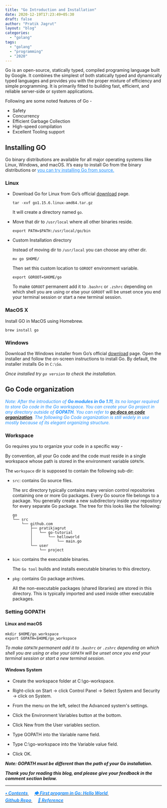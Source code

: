 ```yaml
---
title: "Go Introduction and Installation"
date: 2020-12-19T17:23:49+05:30
draft: false
author: "Pratik Jagrut"
layout: "blog"
categories:
  - "golang"
tags:
  - "golang"
  - "programming"
  - "2020"
---
```


Go is an open-source, statically typed, compiled programing language built by Google.
It combines the simplest of both statically typed and dynamically typed languages and provides you with the proper mixture of efficiency and simple programming. 
It is primarily fitted to building fast, efficient, and reliable server-side or system applications.

Following are some noted features of Go -

- Safety
- Concurrency
- Efficient Garbage Collection
- High-speed compilation
- Excellent Tooling support

## Installing GO

Go binary distributions are available for all major operating systems like Linux, Windows, and macOS. 
It’s easy to install Go from the binary distributions or <a href="https://golang.org/doc/install/source" style="color:DodgerBlue" target="_blank">you can try installing Go from source.</a>


### Linux

- Download Go for Linux from Go’s official [download](https://golang.org/dl/) page.

    ```
    tar -xvf go1.15.6.linux-amd64.tar.gz
    ```

    It will create a directory named `go`.

- Move that dir to `/usr/local` where all other binaries reside.

    ```
    export PATH=$PATH:/usr/local/go/bin
    ```

- Custom Installation directory

    Instead of moving dir to `/usr/local` you can choose any other dir.

    ```
    mv go $HOME/
    ```

    Then set this custom location to `GOROOT` environment variable.

    ```
    export GOROOT=$HOME/go
    ```

    To make `GOROOT` permanent add it to `.bashrc` or `.zshrc` depending on which shell you are using or else your `GOROOT` will be unset once you end your terminal session or start a new terminal session.

### MacOS X

Install GO in MacOS using Homebrew.

```
brew install go
```

### Windows

Download the Windows installer from Go’s official [download](https://golang.org/dl/) page. Open the installer and follow the on-screen instructions to install Go. 
By default, the installer installs Go in `C:\Go`.

*Once installed try `go version` to check the installation.*

## Go Code organization

<span style="color:DodgerBlue"><i>
  Note: After the introduction of <b>Go modules in Go 1.11</b>, its no longer required to store Go code in the Go workspace. You can create your Go project in any directory outside of <b>GOPATH</b>. You can refer to <b>[go docs on code organization](https://golang.org/doc/code.html)</b>. The following Go Code organization is still widely in use mostly because of its elegant organizing structure.
</i></span>

### Workspace 

Go requires you to organize your code in a specific way -

By convention, all your Go code and the code must reside in a single workspace whose path is stored in the environment variable `GOPATH`.

The `workspace` dir is supposed to contain the following sub-dir:

- `src`: contains Go source files.

    The src directory typically contains many version control repositories containing one or more Go packages. Every Go source file belongs to a package. You generally create a new subdirectory inside your repository for every separate Go package. The tree for this looks like the following:

    ```
    go
    └── src
        └── github.com
            ├── pratikjagrut
            │   └── go-tutorial
            │       └── helloworld
            │           └── main.go
            └── user
                └── project
    ```

- `bin`: contains the executable binaries.

    The `Go tool` builds and installs executable binaries to this directory.

- `pkg`: contains Go package archives.

    All the non-executable packages (shared libraries) are stored in this directory. This is typically imported and used inside other executable packages.

### Setting GOPATH

#### Linux and macOS

```
mkdir $HOME/go_workspace
export GOPATH=$HOME/go_workspace
```

*To make `GOPATH` permanent add it to `.bashrc` or `.zshrc` depending on which shell you are using or else your `GOPATH` will be unset once you end your terminal session or start a new terminal session.*

#### Windows System

- Create the workspace folder at C:\go-workspace.

- Right-click on Start → click Control Panel → Select System and Security → click on System.

- From the menu on the left, select the Advanced system's settings.

- Click the Environment Variables button at the bottom.

- Click New from the User variables section.

- Type GOPATH into the Variable name field.

- Type C:\go-workspace into the Variable value field.

- Click OK.

***Note: GOPATH must be different than the path of your Go installation.***

***Thank you for reading this blog, and please give your feedback in the comment section below.***
<hr>

<a href="/blog/golang/series/contents">
  <b style="color:DodgerBlue">
    <i>• Contents</i>
  </b>
</a>  &emsp;

<a href="/blog/golang/series/helloworld">
    <b style="color:DodgerBlue">
        <i>🡆 First program in Go: Hello World</i>
    </b>
</a>  &emsp;

<br>

<a href="https://github.com/pratikjagrut/go-tutorial/tree/master/00_installation" target="_blank">
  <b style="color:DodgerBlue" class="fab fa-github">
    <i>Github Repo</i>
  </b>
</a>  &emsp;

<a href="https://github.com/pratikjagrut/go-tutorial/blob/master/REFERENCE.md" target="_blank">
  <b style="color:DodgerBlue">
    <i>&#128279; Reference</i>
  </b>
</a>
